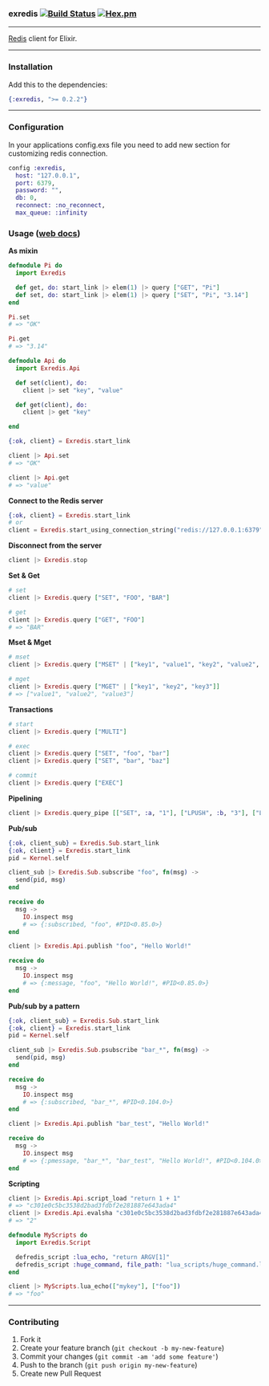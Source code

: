 ### exredis [![Build Status](https://img.shields.io/travis/artemeff/exredis.svg)](https://travis-ci.org/artemeff/exredis) [![Hex.pm](https://img.shields.io/hexpm/v/exredis.svg)](https://hex.pm/packages/exredis)

---

[Redis](http://redis.io) client for Elixir.

---

### Installation

Add this to the dependencies:

```elixir
{:exredis, ">= 0.2.2"}
```

---

### Configuration

In your applications config.exs file you need to add new section for customizing redis connection.

```elixir
config :exredis,
  host: "127.0.0.1",
  port: 6379,
  password: "",
  db: 0,
  reconnect: :no_reconnect,
  max_queue: :infinity
```

### Usage ([web docs](http://hexdocs.pm/exredis/))

__As mixin__

```elixir
defmodule Pi do
  import Exredis

  def get, do: start_link |> elem(1) |> query ["GET", "Pi"]
  def set, do: start_link |> elem(1) |> query ["SET", "Pi", "3.14"]
end

Pi.set
# => "OK"

Pi.get
# => "3.14"
```

```elixir
defmodule Api do
  import Exredis.Api

  def set(client), do:
    client |> set "key", "value"

  def get(client), do:
    client |> get "key"

end

{:ok, client} = Exredis.start_link

client |> Api.set
# => "OK"

client |> Api.get
# => "value"
```

__Connect to the Redis server__

```elixir
{:ok, client} = Exredis.start_link
# or
client = Exredis.start_using_connection_string("redis://127.0.0.1:6379")
```

__Disconnect from the server__

```elixir
client |> Exredis.stop
```

__Set & Get__

```elixir
# set
client |> Exredis.query ["SET", "FOO", "BAR"]

# get
client |> Exredis.query ["GET", "FOO"]
# => "BAR"
```

__Mset & Mget__

```elixir
# mset
client |> Exredis.query ["MSET" | ["key1", "value1", "key2", "value2", "key3", "value3"]]

# mget
client |> Exredis.query ["MGET" | ["key1", "key2", "key3"]]
# => ["value1", "value2", "value3"]
```

__Transactions__

```elixir
# start
client |> Exredis.query ["MULTI"]

# exec
client |> Exredis.query ["SET", "foo", "bar"]
client |> Exredis.query ["SET", "bar", "baz"]

# commit
client |> Exredis.query ["EXEC"]
```

__Pipelining__

```elixir
client |> Exredis.query_pipe [["SET", :a, "1"], ["LPUSH", :b, "3"], ["LPUSH", :b, "2"]]
```

__Pub/sub__

```elixir
{:ok, client_sub} = Exredis.Sub.start_link
{:ok, client} = Exredis.start_link
pid = Kernel.self

client_sub |> Exredis.Sub.subscribe "foo", fn(msg) ->
  send(pid, msg)
end

receive do
  msg ->
    IO.inspect msg
    # => {:subscribed, "foo", #PID<0.85.0>}
end

client |> Exredis.Api.publish "foo", "Hello World!"

receive do
  msg ->
    IO.inspect msg
    # => {:message, "foo", "Hello World!", #PID<0.85.0>}
end
```

__Pub/sub by a pattern__

```elixir
{:ok, client_sub} = Exredis.Sub.start_link
{:ok, client} = Exredis.start_link
pid = Kernel.self

client_sub |> Exredis.Sub.psubscribe "bar_*", fn(msg) ->
  send(pid, msg)
end

receive do
  msg ->
    IO.inspect msg
    # => {:subscribed, "bar_*", #PID<0.104.0>}
end

client |> Exredis.Api.publish "bar_test", "Hello World!"

receive do
  msg ->
    IO.inspect msg
    # => {:pmessage, "bar_*", "bar_test", "Hello World!", #PID<0.104.0>}
end
```

__Scripting__

```elixir
client |> Exredis.Api.script_load "return 1 + 1"
# => "c301e0c5bc3538d2bad3fdbf2e281887e643ada4"
client |> Exredis.Api.evalsha "c301e0c5bc3538d2bad3fdbf2e281887e643ada4", 0, ["key1"], ["argv1"]
# => "2"

defmodule MyScripts do
  import Exredis.Script

  defredis_script :lua_echo, "return ARGV[1]"
  defredis_script :huge_command, file_path: "lua_scripts/huge_command.lua"
end

client |> MyScripts.lua_echo(["mykey"], ["foo"])
# => "foo"
```
---

### Contributing

1. Fork it
2. Create your feature branch (`git checkout -b my-new-feature`)
3. Commit your changes (`git commit -am 'add some feature'`)
4. Push to the branch (`git push origin my-new-feature`)
5. Create new Pull Request
